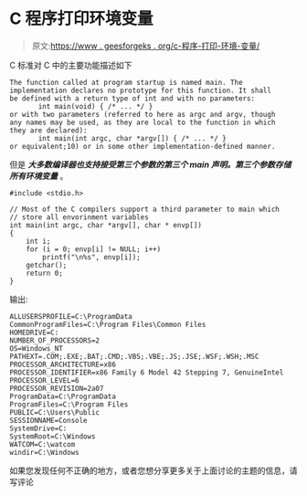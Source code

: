 # C 程序打印环境变量

> 原文:[https://www . geesforgeks . org/c-程序-打印-环境-变量/](https://www.geeksforgeeks.org/c-program-print-environment-variables/)

C 标准对 C 中的主要功能描述如下

```
The function called at program startup is named main. The 
implementation declares no prototype for this function. It shall 
be defined with a return type of int and with no parameters:
       int main(void) { /* ... */ }
or with two parameters (referred to here as argc and argv, though 
any names may be used, as they are local to the function in which
they are declared):
       int main(int argc, char *argv[]) { /* ... */ }
or equivalent;10) or in some other implementation-defined manner.
```

但是 ***大多数编译器也支持接受第三个参数的第三个 main 声明。第三个参数存储所有环境变量*** 。

```
#include <stdio.h>

// Most of the C compilers support a third parameter to main which
// store all envorinment variables
int main(int argc, char *argv[], char * envp[])
{
    int i;
    for (i = 0; envp[i] != NULL; i++)
        printf("\n%s", envp[i]);
    getchar();
    return 0;
}
```

输出:

```
ALLUSERSPROFILE=C:\ProgramData
CommonProgramFiles=C:\Program Files\Common Files
HOMEDRIVE=C:
NUMBER_OF_PROCESSORS=2
OS=Windows_NT
PATHEXT=.COM;.EXE;.BAT;.CMD;.VBS;.VBE;.JS;.JSE;.WSF;.WSH;.MSC
PROCESSOR_ARCHITECTURE=x86
PROCESSOR_IDENTIFIER=x86 Family 6 Model 42 Stepping 7, GenuineIntel
PROCESSOR_LEVEL=6
PROCESSOR_REVISION=2a07
ProgramData=C:\ProgramData
ProgramFiles=C:\Program Files
PUBLIC=C:\Users\Public
SESSIONNAME=Console
SystemDrive=C:
SystemRoot=C:\Windows
WATCOM=C:\watcom
windir=C:\Windows
```

如果您发现任何不正确的地方，或者您想分享更多关于上面讨论的主题的信息，请写评论